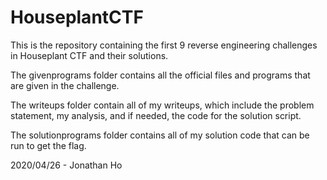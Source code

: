 # HouseplantCTF
This is the repository containing the first 9 reverse engineering challenges in Houseplant CTF and their solutions.

The givenprograms folder contains all the official files and programs that are given in the challenge.

The writeups folder contain all of my writeups, which include the problem statement, my analysis, and if needed, the code for the solution script.

The solutionprograms folder contains all of my solution code that can be run to get the flag.

2020/04/26 - Jonathan Ho
